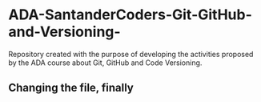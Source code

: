 # ADA-SantanderCoders-Git-GitHub-and-Versioning-
Repository created with the purpose of developing the activities proposed by the ADA course about Git, GitHub and Code Versioning.

## Changing the file, finally
